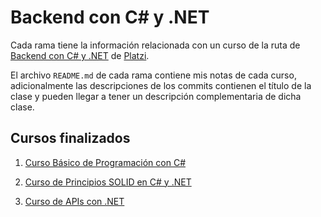 # Backend con C# y .NET

Cada rama tiene la información relacionada con un curso de la ruta de [Backend con C# y .NET](https://platzi.com/ruta/web-net/) de [Platzi](https://platzi.com).

El archivo `README.md` de cada rama contiene mis notas de cada curso, adicionalmente las descripciones de los commits contienen el título de la clase y pueden llegar a tener un descripción complementaria de dicha clase.

## Cursos finalizados

1. [Curso Básico de Programación con C#](https://github.com/ivanfbj/BackendConCSharpYDotNet/tree/cursoBasicoDeProgramacionConCSharp)

4. [Curso de Principios SOLID en C# y .NET](https://github.com/ivanfbj/BackendConCSharpYDotNet/tree/cursoDePrincipiosSolidEnCSharpYDotNet)

8. [Curso de APIs con .NET](https://github.com/ivanfbj/BackendConCSharpYDotNet/tree/cursoDeApisConDotNet)
